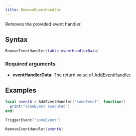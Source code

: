```yaml
---
title: RemoveEventHandler
---
```


Removes the provided event handler.

Syntax
------

```lua
RemoveEventHandler(table eventHandlerData)
```

### Required arguments
- **eventHandlerData**: The return value of [AddEventHandler][].

Examples
--------

```lua
local eventA = AddEventHandler("someEvent", function()
  print("someEvent executed")
end)

TriggerEvent("someEvent")

RemoveEventHandler(eventA)
```

[AddEventHandler]: /docs/scripting-reference/runtimes/lua/functions/AddEventHandler
